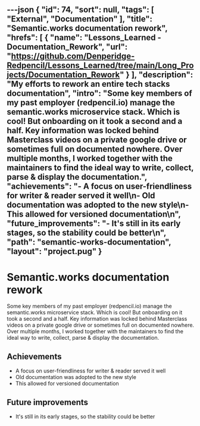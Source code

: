 ---json
{
"id": 74,
"sort": null,
"tags": [
"External",
"Documentation"
],
"title": "Semantic.works documentation rework",
"hrefs": [
{
"name": "Lessons_Learned - Documentation_Rework",
"url": "https://github.com/Denperidge-Redpencil/Lessons_Learned/tree/main/Long_Projects/Documentation_Rework"
}
],
"description": "My efforts to rework an entire tech stacks documentation",
"intro": "Some key members of my past employer (redpencil.io) manage the semantic.works microservice stack. Which is cool! But onboarding on it took a second and a half. Key information was locked behind Masterclass videos on a private google drive or sometimes full on documented nowhere. Over multiple months, I worked together with the maintainers to find the ideal way to write, collect, parse & display the documentation.",
"achievements": "- A focus on user-friendliness for writer & reader served it well\n- Old documentation was adopted to the new style\n- This allowed for versioned documentation\n",
"future_improvements": "- It's still in its early stages, so the stability could be better\n",
"path": "semantic-works-documentation",
"layout": "project.pug"
}
---
# Semantic.works documentation rework
Some key members of my past employer (redpencil.io) manage the semantic.works microservice stack. Which is cool! But onboarding on it took a second and a half. Key information was locked behind Masterclass videos on a private google drive or sometimes full on documented nowhere. Over multiple months, I worked together with the maintainers to find the ideal way to write, collect, parse & display the documentation.

## Achievements
- A focus on user-friendliness for writer & reader served it well
- Old documentation was adopted to the new style
- This allowed for versioned documentation


## Future improvements
- It's still in its early stages, so the stability could be better


